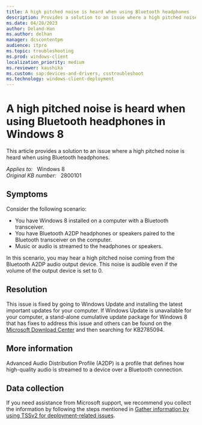 ```yaml
---
title: A high pitched noise is heard when using Bluetooth headphones
description: Provides a solution to an issue where a high pitched noise is heard when using Bluetooth headphones.
ms.date: 04/28/2023
author: Deland-Han
ms.author: delhan
manager: dcscontentpm
audience: itpro
ms.topic: troubleshooting
ms.prod: windows-client
localization_priority: medium
ms.reviewer: kaushika
ms.custom: sap:devices-and-drivers, csstroubleshoot
ms.technology: windows-client-deployment
---
```

# A high pitched noise is heard when using Bluetooth headphones in Windows 8

This article provides a solution to an issue where a high pitched noise is heard when using Bluetooth headphones.

_Applies to:_ &nbsp; Windows 8  
_Original KB number:_ &nbsp; 2800101

## Symptoms

Consider the following scenario:

- You have Windows 8 installed on a computer with a Bluetooth transceiver.
- You have Bluetooth A2DP headphones or speakers paired to the Bluetooth transceiver on the computer.
- Music or audio is streamed to the headphones or speakers.

In this scenario, you may hear a high pitched noise coming from the Bluetooth A2DP audio output device. This noise is audible even if the volume of the output device is set to 0.

## Resolution

This issue is fixed by going to Windows Update and installing the latest important updates for your computer. If Windows Update is unavailable for your computer, a stand-alone cumulative update package for Windows 8 that has fixes to address this issue and others can be found on the [Microsoft Download Center](https://download.microsoft.com/) and then searching for KB2785094.

## More information

Advanced Audio Distribution Profile (A2DP) is a profile that defines how high-quality audio is streamed to a device over a Bluetooth connection.

## Data collection

If you need assistance from Microsoft support, we recommend you collect the information by following the steps mentioned in [Gather information by using TSSv2 for deployment-related issues](../windows-troubleshooters/gather-information-using-tssv2-deployment.md).
